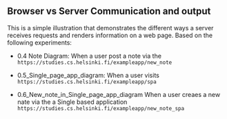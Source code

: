 ## Browser vs Server Communication and output

This is a simple illustration that demonstrates the different ways a server receives requests and renders information on a web page. Based on the following experiments:

- 0.4 Note Diagram: When a user post a note via the `https://studies.cs.helsinki.fi/exampleapp/new_note`

- 0.5_Single_page_app_diagram: When a user visits `https://studies.cs.helsinki.fi/exampleapp/spa`

- 0.6_New_note_in_Single_page_app_diagram When a user creaes a new nate via the a Single based application `https://studies.cs.helsinki.fi/exampleapp/new_note_spa`
